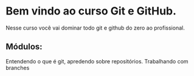 # Bem vindo ao curso Git e GitHub.
Nesse curso você vai dominar todo git e github do zero ao profissional.

## Módulos:
Entendendo o que é git, apredendo sobre repositórios.
Trabalhando com branches

